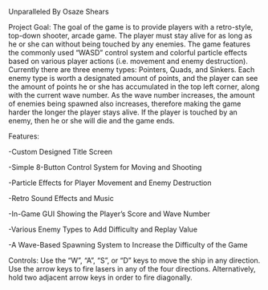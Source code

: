 Unparalleled 
By Osaze Shears 

Project Goal: The goal of the game is to provide players with a retro-style, top-down shooter, arcade 
game. The player must stay alive for as long as he or she can without being touched by any enemies. The 
game features the commonly used “WASD” control system and colorful particle effects based on various 
player actions (i.e. movement and enemy destruction). Currently there are three enemy types: Pointers, 
Quads, and Sinkers. Each enemy type is worth a designated amount of points, and the player can see the 
amount of points he or she has accumulated in the top left corner, along with the current wave number. 
As the wave number increases, the amount of enemies being spawned also increases, therefore making 
the game harder the longer the player stays alive. If the player is touched by an enemy, then he or she 
will die and the game ends. 

Features: 
 
 -Custom Designed Title Screen 
 
 -Simple 8-Button Control System for Moving and Shooting 
 
 -Particle Effects for Player Movement and Enemy Destruction 
 
 -Retro Sound Effects and Music 
 
 -In-Game GUI Showing the Player’s Score and Wave Number 
 
 -Various Enemy Types to Add Difficulty and Replay Value 
 
 -A Wave-Based Spawning System to Increase the Difficulty of the Game 

Controls: 
Use the “W”, “A”, “S”, or “D” keys to move the ship in any direction. Use the arrow keys to fire lasers in 
any of the four directions. Alternatively, hold two adjacent arrow keys in order to fire diagonally. 
  
